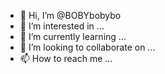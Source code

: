 - 👋 Hi, I’m @BOBYbobybo
- 👀 I’m interested in ...
- 🌱 I’m currently learning ...
- 💞️ I’m looking to collaborate on ...
- 📫 How to reach me ...

<!---
BOBYbobybo/BOBYbobybo is a ✨ special ✨ repository because its `README.md` (this file) appears on your GitHub profile.
You can click the Preview link to take a look at your changes.
--->
